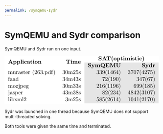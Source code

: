 ```yaml
---
permalink: /symqemu-sydr
---
```


# SymQEMU and Sydr comparison

SymQEMU and Sydr run on one input.

![](symqemu-sydr.png)

Sydr was launched in one thread because SymQEMU does not support multi-threaded
solving.

Both tools were given the same time and terminated.
